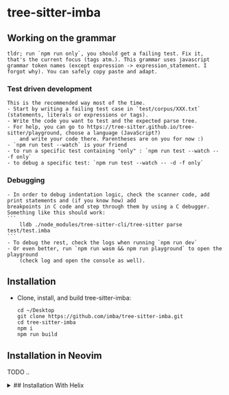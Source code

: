 # tree-sitter-imba

## Working on the grammar
    tldr; run `npm run only`, you should get a failing test. Fix it, that's the current focus (tags atm.). This grammar uses javascript grammar token names (except expression -> expression_statement. I forgot why). You can safely copy paste and adapt.

### Test driven development
	This is the recommended way most of the time.
	- Start by writing a failing test case in `test/corpus/XXX.txt` (statements, literals or expressions or tags).
	- Write the code you want to test and the expected parse tree.
	- For help, you can go to https://tree-sitter.github.io/tree-sitter/playground, choose a language (JavaScript?) 
		and write your code there. Parentheses are on you for now :) 
	- `npm run test --watch` is your friend
    - to run a specific test containing "only" : `npm run test --watch -- -f only`
    - to debug a specific test: `npm run test --watch -- -d -f only`

### Debugging
	- In order to debug indentation logic, check the scanner code, add print statements and (if you know how) add 
	breakpoints in C code and step through them by using a C debugger. Something like this should work:
	```
		lldb ./node_modules/tree-sitter-cli/tree-sitter parse test/test.imba
	```
	- To debug the rest, check the logs when running `npm run dev`
	- Or even better, run `npm run wasm && npm run playground` to open the playground 
		(check log and open the console as well).
        
## Installation
- Clone, install, and build tree-sitter-imba:
	```
	cd ~/Desktop
	git clone https://github.com/imba/tree-sitter-imba.git
	cd tree-sitter-imba
	npm i
	npm run build
	```


## Installation in Neovim
TODO ..
<details>

<summary>## Installation With Helix</summary>
<br>
1. Find helix runtime path

	```
	hx --health | grep runtime
	```

1. `cd` to it, then `cd queries`.

1. Symlink tree-sitter-imba/queries

	```
	ln -s /path/to/tree-sitter-imba/queries/ imba
	```

1. Add `imba` to `~/.config/languages.toml`

	```
	[[language]]
	name = "imba"
	auto-format = false
	scope = "source.imba"
	file-types = ["imba", "imba1"]
	comment-token = "#"
	indent = { tab-width = 2, unit = "\t"}
	roots = [ "package.json" ]

	[[grammar]]
	name = "imba"
	source = { path = "/Users/user/Desktop/tree-sitter-imba" }
	```

1. Fetch and build the grammars:

	```
	hx --grammar fetch
	hx --grammar build
	```
</details>
